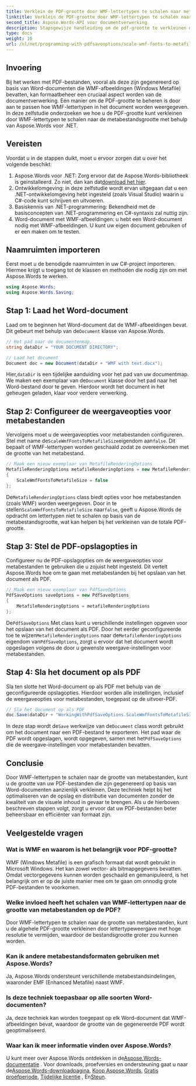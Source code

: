 ```yaml
---
title: Verklein de PDF-grootte door WMF-lettertypen te schalen naar metabestandsgrootte
linktitle: Verklein de PDF-grootte door WMF-lettertypen te schalen naar metabestandsgrootte
second_title: Aspose.Words-API voor documentverwerking
description: Stapsgewijze handleiding om de pdf-grootte te verkleinen door wmf-lettertypen te schalen naar de grootte van metabestanden bij het converteren naar pdf met Aspose.Words voor .NET.
type: docs
weight: 10
url: /nl/net/programming-with-pdfsaveoptions/scale-wmf-fonts-to-metafile-size/
---
```

## Invoering

Bij het werken met PDF-bestanden, vooral als deze zijn gegenereerd op basis van Word-documenten die WMF-afbeeldingen (Windows Metafile) bevatten, kan formaatbeheer een cruciaal aspect worden van de documentverwerking. Eén manier om de PDF-grootte te beheren is door aan te passen hoe WMF-lettertypen in het document worden weergegeven. In deze zelfstudie onderzoeken we hoe u de PDF-grootte kunt verkleinen door WMF-lettertypen te schalen naar de metabestandsgrootte met behulp van Aspose.Words voor .NET.

## Vereisten

Voordat u in de stappen duikt, moet u ervoor zorgen dat u over het volgende beschikt:

1. Aspose.Words voor .NET: Zorg ervoor dat de Aspose.Words-bibliotheek is geïnstalleerd. Zo niet, dan kan dat[download het hier](https://releases.aspose.com/words/net/).
2. Ontwikkelomgeving: in deze zelfstudie wordt ervan uitgegaan dat u een .NET-ontwikkelomgeving hebt ingesteld (zoals Visual Studio) waarin u C#-code kunt schrijven en uitvoeren.
3. Basiskennis van .NET-programmering: Bekendheid met de basisconcepten van .NET-programmering en C#-syntaxis zal nuttig zijn.
4. Word-document met WMF-afbeeldingen: u hebt een Word-document nodig met WMF-afbeeldingen. U kunt uw eigen document gebruiken of er een maken om te testen.

## Naamruimten importeren

Eerst moet u de benodigde naamruimten in uw C#-project importeren. Hiermee krijgt u toegang tot de klassen en methoden die nodig zijn om met Aspose.Words te werken.

```csharp
using Aspose.Words;
using Aspose.Words.Saving;
```

## Stap 1: Laad het Word-document

 Laad om te beginnen het Word-document dat de WMF-afbeeldingen bevat. Dit gebeurt met behulp van de`Document` klasse van Aspose.Words.

```csharp
// Het pad naar de documentenmap.
string dataDir = "YOUR DOCUMENT DIRECTORY";

// Laad het document
Document doc = new Document(dataDir + "WMF with text.docx");
```

 Hier,`dataDir` is een tijdelijke aanduiding voor het pad van uw documentmap. We maken een exemplaar van de`Document` klasse door het pad naar het Word-bestand door te geven. Hierdoor wordt het document in het geheugen geladen, klaar voor verdere verwerking.

## Stap 2: Configureer de weergaveopties voor metabestanden

 Vervolgens moet u de weergaveopties voor metabestanden configureren. Stel met name de`ScaleWmfFontsToMetafileSize`eigendom aan`false`. Dit bepaalt of WMF-lettertypen worden geschaald zodat ze overeenkomen met de grootte van het metabestand.

```csharp
// Maak een nieuw exemplaar van MetafileRenderingOptions
MetafileRenderingOptions metafileRenderingOptions = new MetafileRenderingOptions
{
    ScaleWmfFontsToMetafileSize = false
};
```

 De`MetafileRenderingOptions` class biedt opties voor hoe metabestanden (zoals WMF) worden weergegeven. Door in te stellen`ScaleWmfFontsToMetafileSize` naar`false`, geeft u Aspose.Words de opdracht om lettertypen niet te schalen op basis van de metabestandsgrootte, wat kan helpen bij het verkleinen van de totale PDF-grootte.

## Stap 3: Stel de PDF-opslagopties in

Configureer nu de PDF-opslagopties om de weergaveopties voor metabestanden te gebruiken die u zojuist hebt ingesteld. Dit vertelt Aspose.Words hoe om te gaan met metabestanden bij het opslaan van het document als PDF.

```csharp
// Maak een nieuw exemplaar van PdfSaveOptions
PdfSaveOptions saveOptions = new PdfSaveOptions
{
    MetafileRenderingOptions = metafileRenderingOptions
};
```

 De`PdfSaveOptions` Met class kunt u verschillende instellingen opgeven voor het opslaan van het document als PDF. Door het eerder geconfigureerde toe te wijzen`MetafileRenderingOptions` naar de`MetafileRenderingOptions` eigendom van`PdfSaveOptions`, zorgt u ervoor dat het document wordt opgeslagen volgens de door u gewenste weergave-instellingen voor metabestanden.

## Stap 4: Sla het document op als PDF

Sla ten slotte het Word-document op als PDF met behulp van de geconfigureerde opslagopties. Hierdoor worden alle instellingen, inclusief de weergaveopties voor metabestanden, toegepast op de uitvoer-PDF.


```csharp
// Sla het document op als PDF
doc.Save(dataDir + "WorkingWithPdfSaveOptions.ScaleWmfFontsToMetafileSize.pdf", saveOptions);
```

 In deze stap wordt de`Save` werkwijze van de`Document` class wordt gebruikt om het document naar een PDF-bestand te exporteren. Het pad waar de PDF wordt opgeslagen, wordt opgegeven, samen met het`PdfSaveOptions` die de weergave-instellingen voor metabestanden bevatten.

## Conclusie

Door WMF-lettertypen te schalen naar de grootte van metabestanden, kunt u de grootte van uw PDF-bestanden die zijn gegenereerd op basis van Word-documenten aanzienlijk verkleinen. Deze techniek helpt bij het optimaliseren van de opslag en distributie van documenten zonder de kwaliteit van de visuele inhoud in gevaar te brengen. Als u de hierboven beschreven stappen volgt, zorgt u ervoor dat uw PDF-bestanden beter beheersbaar en efficiënter van formaat zijn.

## Veelgestelde vragen

### Wat is WMF en waarom is het belangrijk voor PDF-grootte?

WMF (Windows Metafile) is een grafisch formaat dat wordt gebruikt in Microsoft Windows. Het kan zowel vector- als bitmapgegevens bevatten. Omdat vectorgegevens kunnen worden geschaald en gemanipuleerd, is het belangrijk om er op de juiste manier mee om te gaan om onnodig grote PDF-bestanden te voorkomen.

### Welke invloed heeft het schalen van WMF-lettertypen naar de grootte van metabestanden op de PDF?

Door WMF-lettertypen te schalen naar de grootte van metabestanden, kunt u de algehele PDF-grootte verkleinen door lettertypeweergave met hoge resolutie te vermijden, waardoor de bestandsgrootte groter zou kunnen worden.

### Kan ik andere metabestandsformaten gebruiken met Aspose.Words?

Ja, Aspose.Words ondersteunt verschillende metabestandsindelingen, waaronder EMF (Enhanced Metafile) naast WMF.

### Is deze techniek toepasbaar op alle soorten Word-documenten?

Ja, deze techniek kan worden toegepast op elk Word-document dat WMF-afbeeldingen bevat, waardoor de grootte van de gegenereerde PDF wordt geoptimaliseerd.

### Waar kan ik meer informatie vinden over Aspose.Words?

 U kunt meer over Aspose.Words ontdekken in de[Aspose.Words-documentatie](https://reference.aspose.com/words/net/) . Voor downloads, proefversies en ondersteuning gaat u naar de[Aspose.Words-downloadpagina](https://releases.aspose.com/words/net/), [Koop Aspose.Words](https://purchase.aspose.com/buy), [Gratis proefperiode](https://releases.aspose.com/), [Tijdelijke licentie](https://purchase.aspose.com/temporary-license/) , En[Steun](https://forum.aspose.com/c/words/8).